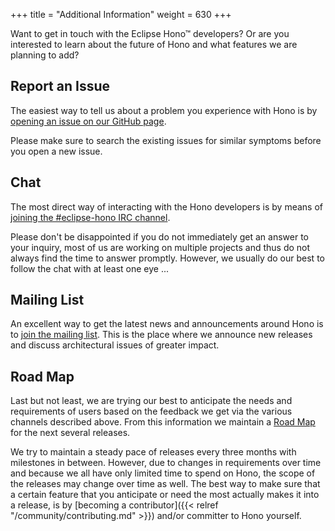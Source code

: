 +++
title = "Additional Information"
weight = 630
+++

Want to get in touch with the Eclipse Hono&trade; developers? Or are you interested to learn about the future of Hono and what features we are planning to add?
<!--more-->

## Report an Issue

The easiest way to tell us about a problem you experience with Hono is by [opening an issue on our GitHub page](https://github.com/eclipse/hono/issues).

Please make sure to search the existing issues for similar symptoms before you open a new issue.

## Chat

The most direct way of interacting with the Hono developers is by means of [joining the #eclipse-hono IRC channel](http://webchat.freenode.net/?randomnick=1&prompt=1&channels=#eclipse-hono).

Please don't be disappointed if you do not immediately get an answer to your inquiry, most of us are working on multiple projects and thus do not always find the time to answer promptly. However, we usually do our best to follow the chat with at least one eye ...

## Mailing List

An excellent way to get the latest news and announcements around Hono is to [join the mailing list](https://dev.eclipse.org/mailman/listinfo/hono-dev). This is the place where we announce new releases and discuss architectural issues of greater impact.

## Road Map

Last but not least, we are trying our best to anticipate the needs and requirements of users based on the feedback we get via the various channels described above. From this information we maintain a [Road Map](https://projects.eclipse.org/projects/iot.hono/governance) for the next several releases.

We try to maintain a steady pace of releases every three months with milestones in between. However, due to changes in requirements over time and because we all have only limited time to spend on Hono, the scope of the releases may change over time as well. The best way to make sure that a certain feature that you anticipate or need the most actually makes it into a release, is by [becoming a contributor]({{< relref "/community/contributing.md" >}}) and/or committer to Hono yourself.
